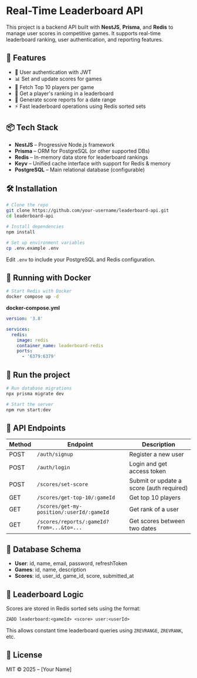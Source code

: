 # Real-Time Leaderboard API

This project is a backend API built with **NestJS**, **Prisma**, and **Redis** to manage user scores in competitive games. It supports real-time leaderboard ranking, user authentication, and reporting features.

## 🚀 Features

- 🔐 User authentication with JWT
- 📊 Set and update scores for games
- 🥇 Fetch Top 10 players per game
- 📌 Get a player's ranking in a leaderboard
- 📅 Generate score reports for a date range
- ⚡ Fast leaderboard operations using Redis sorted sets

## 📦 Tech Stack

- **NestJS** – Progressive Node.js framework
- **Prisma** – ORM for PostgreSQL (or other supported DBs)
- **Redis** – In-memory data store for leaderboard rankings
- **Keyv** – Unified cache interface with support for Redis & memory
- **PostgreSQL** – Main relational database (configurable)

## 🛠️ Installation

```bash
# Clone the repo
git clone https://github.com/your-username/leaderboard-api.git
cd leaderboard-api

# Install dependencies
npm install

# Set up environment variables
cp .env.example .env
```

Edit `.env` to include your PostgreSQL and Redis configuration.

## 🐳 Running with Docker

```bash
# Start Redis with Docker
docker compose up -d
```

**docker-compose.yml**

```yaml
version: '3.8'

services:
  redis:
    image: redis
    container_name: leaderboard-redis
    ports:
      - '6379:6379'
```

## 🧪 Run the project

```bash
# Run database migrations
npx prisma migrate dev

# Start the server
npm run start:dev
```

## 📮 API Endpoints

| Method | Endpoint                                  | Description                              |
| ------ | ----------------------------------------- | ---------------------------------------- |
| POST   | `/auth/signup`                            | Register a new user                      |
| POST   | `/auth/login`                             | Login and get access token               |
| POST   | `/scores/set-score`                       | Submit or update a score (auth required) |
| GET    | `/scores/get-top-10/:gameId`              | Get top 10 players                       |
| GET    | `/scores/get-my-position/:userId/:gameId` | Get rank of a user                       |
| GET    | `/scores/reports/:gameId?from=...&to=...` | Get scores between two dates             |

## 🧱 Database Schema

- **User**: id, name, email, password, refreshToken
- **Games**: id, name, description
- **Scores**: id, user_id, game_id, score, submitted_at

## 📌 Leaderboard Logic

Scores are stored in Redis sorted sets using the format:

```txt
ZADD leaderboard:<gameId> <score> user:<userId>
```

This allows constant time leaderboard queries using `ZREVRANGE`, `ZREVRANK`, etc.

## 📄 License

MIT © 2025 – \[Your Name]
